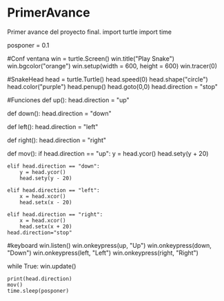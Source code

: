 # PrimerAvance
Primer avance del proyecto final.
import turtle
import time

posponer = 0.1

#Conf ventana
win = turtle.Screen()
win.title("Play Snake")
win.bgcolor("orange")
win.setup(width = 600, height = 600) 
win.tracer(0)

#SnakeHead
head = turtle.Turtle()
head.speed(0)
head.shape("circle")
head.color("purple")
head.penup()
head.goto(0,0)
head.direction = "stop"

#Funciones
def up():
    head.direction = "up"

def down():
    head.direction = "down"

def left():
    head.direction = "left"

def right():
    head.direction = "right"


def mov():
    if head.direction == "up":
        y = head.ycor()
        head.sety(y + 20)
    
    elif head.direction == "down":
        y = head.ycor()
        head.sety(y - 20)

    elif head.direction == "left":
        x = head.xcor()
        head.setx(x - 20)

    elif head.direction == "right":
        x = head.xcor()
        head.setx(x + 20)
    head.direction="stop"
    


#keyboard
win.listen()
win.onkeypress(up, "Up")
win.onkeypress(down, "Down")
win.onkeypress(left, "Left")
win.onkeypress(right, "Right")

while True:
    win.update()

    print(head.direction)
    mov()
    time.sleep(posponer)

